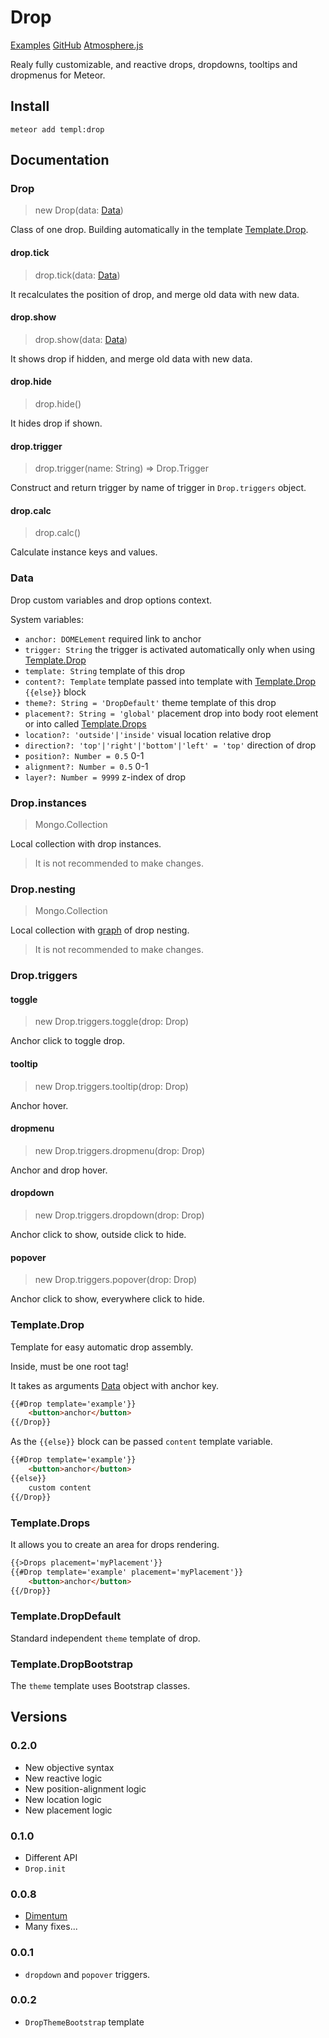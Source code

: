 # Drop

[Examples](http://meteor-templ.herokuapp.com/drop) [GitHub](https://github.com/meteor-templ/drop) [Atmosphere.js](atmospherejs.com/templ/drop)

Realy fully customizable, and reactive drops, dropdowns, tooltips and dropmenus for Meteor.

## Install

```
meteor add templ:drop
```

## Documentation

### Drop
> new Drop(data: [Data](#data))

Class of one drop. Building automatically in the template [Template.Drop](#templatedrop).

#### drop.tick
> drop.tick(data: [Data](#data))

It recalculates the position of drop, and merge old data with new data.

#### drop.show
> drop.show(data: [Data](#data))

It shows drop if hidden, and merge old data with new data.

#### drop.hide
> drop.hide()

It hides drop if shown.

#### drop.trigger
> drop.trigger(name: String) => Drop.Trigger

Construct and return trigger by name of trigger in `Drop.triggers` object.

#### drop.calc
> drop.calc()

Calculate instance keys and values.

### Data

Drop custom variables and drop options context.

System variables:

* `anchor: DOMELement` required link to anchor
* `trigger: String` the trigger is activated automatically only when using [Template.Drop](#templatedrop)
* `template: String` template of this drop
* `content?: Template` template passed into template with [Template.Drop](#templatedrop) `{{else}}` block
* `theme?: String = 'DropDefault'` theme template of this drop
* `placement?: String = 'global'` placement drop into body root element or into called [Template.Drops](#templatedrops)
* `location?: 'outside'|'inside'` visual location relative drop
* `direction?: 'top'|'right'|'bottom'|'left' = 'top'` direction of drop
* `position?: Number = 0.5` 0-1
* `alignment?: Number = 0.5` 0-1
* `layer?: Number = 9999` z-index of drop

### Drop.instances
> Mongo.Collection

Local collection with drop instances.

> It is not recommended to make changes.


### Drop.nesting
> Mongo.Collection

Local collection with [graph](https://github.com/meteor-shuttler/graph) of drop nesting.

> It is not recommended to make changes.


### Drop.triggers

#### toggle
> new Drop.triggers.toggle(drop: Drop)

Anchor click to toggle drop.

#### tooltip
> new Drop.triggers.tooltip(drop: Drop)

Anchor hover.

#### dropmenu
> new Drop.triggers.dropmenu(drop: Drop)

Anchor and drop hover.

#### dropdown
> new Drop.triggers.dropdown(drop: Drop)

Anchor click to show, outside click to hide.

#### popover
> new Drop.triggers.popover(drop: Drop)

Anchor click to show, everywhere click to hide.

### Template.Drop
Template for easy automatic drop assembly.

Inside, must be one root tag!

It takes as arguments [Data](#data) object with anchor key.

```html
{{#Drop template='example'}}
    <button>anchor</button>
{{/Drop}}
```

As the `{{else}}` block can be passed `content` template variable.

```html
{{#Drop template='example'}}
    <button>anchor</button>
{{else}}
    custom content
{{/Drop}}
```

### Template.Drops
It allows you to create an area for drops rendering.

```html
{{>Drops placement='myPlacement'}}
{{#Drop template='example' placement='myPlacement'}}
    <button>anchor</button>
{{/Drop}}
```

### Template.DropDefault
Standard independent `theme` template of drop.

### Template.DropBootstrap
The `theme` template uses Bootstrap classes.

## Versions

### 0.2.0
* New objective syntax
* New reactive logic
* New position-alignment logic
* New location logic
* New placement logic

### 0.1.0
* Different API
* `Drop.init`

### 0.0.8
* [Dimentum](https://github.com/meteor-templ/dimentum)
* Many fixes...

### 0.0.1

* `dropdown` and `popover` triggers.

### 0.0.2

* `DropThemeBootstrap` template